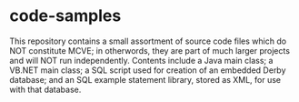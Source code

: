 # code-samples

This repository contains a small assortment of source code files which do NOT constitute MCVE; in otherwords, they are part of much larger projects and will NOT run independently. Contents include a Java main class; a VB.NET main class; a SQL script used for creation of an embedded Derby database; and an SQL example statement library, stored as XML, for use with that database.
